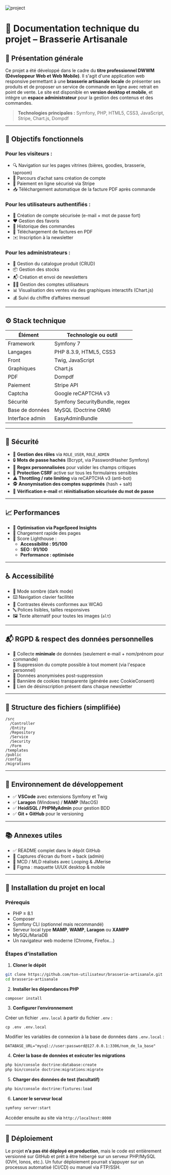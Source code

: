 
![project](https://github.com/user-attachments/assets/0a3e6701-f771-40e0-aa54-73de6d2d61bc)

# 🧾 Documentation technique du projet – Brasserie Artisanale

## 📌 Présentation générale

Ce projet a été développé dans le cadre du **titre professionnel DWWM (Développeur Web et Web Mobile)**. Il s'agit d'une application web responsive permettant à une **brasserie artisanale locale** de présenter ses produits et de proposer un service de commande en ligne avec retrait en point de vente. Le site est disponible en **version desktop et mobile**, et intègre un **espace administrateur** pour la gestion des contenus et des commandes.

> **Technologies principales :** Symfony, PHP, HTML5, CSS3, JavaScript, Stripe, Chart.js, Dompdf

---

## 🎯 Objectifs fonctionnels

### Pour les visiteurs :
- 🔍 Navigation sur les pages vitrines (bières, goodies, brasserie, taproom)
- 🛒 Parcours d’achat sans création de compte
- 🧾 Paiement en ligne sécurisé via Stripe
- 📥 Téléchargement automatique de la facture PDF après commande

### Pour les utilisateurs authentifiés :
- 👤 Création de compte sécurisée (e-mail + mot de passe fort)
- ❤️ Gestion des favoris
- 📜 Historique des commandes
- 📄 Téléchargement de factures en PDF
- ✉️ Inscription à la newsletter

### Pour les administrateurs :
- 🧮 Gestion du catalogue produit (CRUD)
- 📦 Gestion des stocks
- 📬 Création et envoi de newsletters
- 🧑‍💼 Gestion des comptes utilisateurs
- 📊 Visualisation des ventes via des graphiques interactifs (Chart.js)
- 💰 Suivi du chiffre d’affaires mensuel

---

## ⚙️ Stack technique

| Élément        | Technologie ou outil            |
|----------------|---------------------------------|
| Framework      | Symfony 7                       |
| Langages       | PHP 8.3.9, HTML5, CSS3         |
| Front          | Twig, JavaScript                |
| Graphiques     | Chart.js                        |
| PDF            | Dompdf                          |
| Paiement       | Stripe API                      |
| Captcha        | Google reCAPTCHA v3             |
| Sécurité       | Symfony SecurityBundle, regex   |
| Base de données| MySQL (Doctrine ORM)            |
| Interface admin| EasyAdminBundle                 |

---

## 🔐 Sécurité

- 🔑 **Gestion des rôles** via `ROLE_USER`, `ROLE_ADMIN`
- 🔒 **Mots de passe hachés** (Bcrypt, via PasswordHasher Symfony)
- 🧠 **Regex personnalisées** pour valider les champs critiques
- 🔁 **Protection CSRF** active sur tous les formulaires sensibles
- ⚠️ **Throttling / rate limiting** via reCAPTCHA v3 (anti-bot)
- 🕵️ **Anonymisation des comptes supprimés** (hash + salt)
- 🧪 **Vérification e-mail** et **réinitialisation sécurisée du mot de passe**

---

## 📈 Performances

- 🔧 **Optimisation via PageSpeed Insights**
- 🚀 Chargement rapide des pages
- 🎯 Score Lighthouse :
  - **Accessibilité : 95/100**
  - **SEO : 91/100**
  - **Performance : optimisée**

---

## ♿ Accessibilité

- 🌙 Mode sombre (dark mode)
- ⌨️ Navigation clavier facilitée
- 🎨 Contrastes élevés conformes aux WCAG
- 🔤 Polices lisibles, tailles responsives
- 🖼️ Texte alternatif pour toutes les images (`alt`)

---

## 📬 RGPD & respect des données personnelles

- 🧾 Collecte **minimale** de données (seulement e-mail + nom/prénom pour commande)
- 🔐 Suppression du compte possible à tout moment (via l'espace personnel)
- 🧹 Données anonymisées post-suppression
- 🍪 Bannière de cookies transparente (générée avec CookieConsent)
- 🔕 Lien de désinscription présent dans chaque newsletter

---

## 📁 Structure des fichiers (simplifiée)

```
/src
  /Controller
  /Entity
  /Repository
  /Service
  /Security
  /Form
/templates
/public
/config
/migrations
```

---

## 📌 Environnement de développement

- ✅ **VSCode** avec extensions Symfony et Twig
- ✅ **Laragon** (Windows) / **MAMP** (MacOS)
- ✅ **HeidiSQL / PHPMyAdmin** pour gestion BDD
- ✅ **Git + GitHub** pour le versioning

---

## 📚 Annexes utiles

- ✅ README complet dans le dépôt GitHub
- 📸 Captures d’écran du front + back (admin)
- 📄 MCD / MLD réalisés avec Looping & JMerise
- 🧠 Figma : maquette UI/UX desktop & mobile

---

## 🧪 Installation du projet en local

### Prérequis

- PHP ≥ 8.1
- Composer
- Symfony CLI (optionnel mais recommandé)
- Serveur local type **MAMP**, **WAMP**, **Laragon** ou **XAMPP**
- MySQL/MariaDB
- Un navigateur web moderne (Chrome, Firefox…)

### Étapes d'installation

1. **Cloner le dépôt**

```bash
git clone https://github.com/ton-utilisateur/brasserie-artisanale.git
cd brasserie-artisanale
```

2. **Installer les dépendances PHP**

```bash
composer install
```

3. **Configurer l’environnement**

Créer un fichier `.env.local` à partir du fichier `.env` :

```
cp .env .env.local
```

Modifier les variables de connexion à la base de données dans `.env.local` :

```
DATABASE_URL="mysql://user:password@127.0.0.1:3306/nom_de_la_base"
```

4. **Créer la base de données et exécuter les migrations**

```bash
php bin/console doctrine:database:create
php bin/console doctrine:migrations:migrate
```

5. **Charger des données de test (facultatif)**

```bash
php bin/console doctrine:fixtures:load
```

6. **Lancer le serveur local**

```bash
symfony server:start
```

Accéder ensuite au site via `http://localhost:8000`

---

## 🚀 Déploiement

Le projet **n’a pas été déployé en production**, mais le code est entièrement versionné sur GitHub et prêt à être hébergé sur un serveur PHP/MySQL (OVH, Ionos, etc.). Un futur déploiement pourrait s’appuyer sur un processus automatisé (CI/CD) ou manuel via FTP/SSH.
